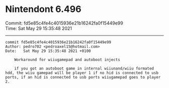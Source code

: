 # Nintendont 6.496
Commit: fd5e85c4fe4c4015936e21b16242fa0f15449e99  
Time: Sat May 29 15:35:48 2021   

-----

```
commit fd5e85c4fe4c4015936e21b16242fa0f15449e99
Author: pedro702 <pedroaxel15@hotmail.com>
Date:   Sat May 29 15:35:48 2021 +0100

    Workaround for wiiugamepad and autoboot injects
    
    if you got an autoboot game in internal wiiunand/wiiu formated hdd, the wiiu gamepad will be player 1 if no hid is connected to usb ports, if an hid is connected to usb ports wiiugamepad goes to player 2.
```

